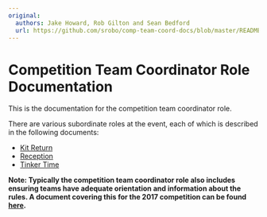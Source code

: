 ```yaml
---
original:
  authors: Jake Howard, Rob Gilton and Sean Bedford
  url: https://github.com/srobo/comp-team-coord-docs/blob/master/README.md
---
```

# Competition Team Coordinator Role Documentation

This is the documentation for the competition team coordinator role.

There are various subordinate roles at the event, each of which is described
in the following documents:

* [Kit Return](../team-support/kit-return.md)
* [Reception](./role-descriptions/reception.md)
* [Tinker Time](../team-support/tinker-time.md)

**Note: Typically the competition team coordinator role also includes ensuring teams have adequate orientation and information about the rules. A document covering this for the 2017 competition can be found [here](./process-docs/pit-rules.md).**
